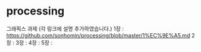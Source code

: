 # processing
그래픽스 과제 (각 링크에 설명 추가하였습니다.)
1장 : https://github.com/sonhomin/processing/blob/master/1%EC%9E%A5.md
2장 : 
3장 : 
4장 : 
5장 : 
